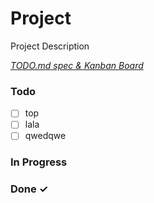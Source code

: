 # Project

Project Description

<em>[TODO.md spec & Kanban Board](https://bit.ly/3fCwKfM)</em>

### Todo

- [ ] top  
- [ ] lala  
- [ ] qwedqwe  

### In Progress


### Done ✓


